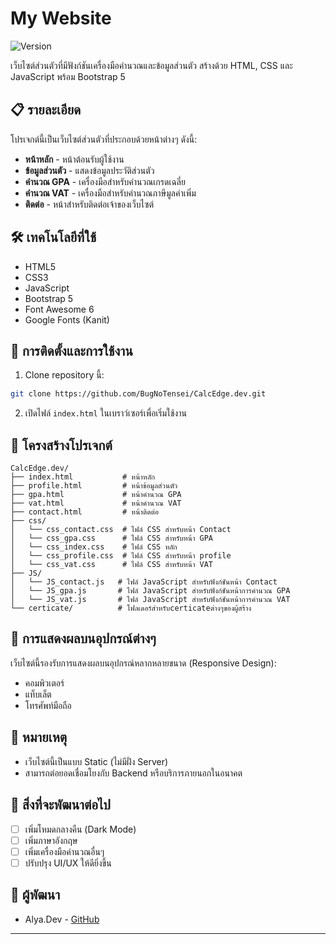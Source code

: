 # My Website

![Version](https://img.shields.io/badge/version-1.0.0-green.svg)

เว็บไซต์ส่วนตัวที่มีฟังก์ชันเครื่องมือคำนวณและข้อมูลส่วนตัว สร้างด้วย HTML, CSS และ JavaScript พร้อม Bootstrap 5

## 📋 รายละเอียด

โปรเจกต์นี้เป็นเว็บไซต์ส่วนตัวที่ประกอบด้วยหน้าต่างๆ ดังนี้:

- **หน้าหลัก** - หน้าต้อนรับผู้ใช้งาน
- **ข้อมูลส่วนตัว** - แสดงข้อมูลประวัติส่วนตัว
- **คำนวณ GPA** - เครื่องมือสำหรับคำนวณเกรดเฉลี่ย
- **คำนวณ VAT** - เครื่องมือสำหรับคำนวณภาษีมูลค่าเพิ่ม
- **ติดต่อ** - หน้าสำหรับติดต่อเจ้าของเว็บไซต์

## 🛠️ เทคโนโลยีที่ใช้

- HTML5
- CSS3
- JavaScript
- Bootstrap 5
- Font Awesome 6
- Google Fonts (Kanit)

## 🚀 การติดตั้งและการใช้งาน

1. Clone repository นี้:
```bash
git clone https://github.com/BugNoTensei/CalcEdge.dev.git
```

2. เปิดไฟล์ `index.html` ในเบราว์เซอร์เพื่อเริ่มใช้งาน

## 📁 โครงสร้างโปรเจกต์

```
CalcEdge.dev/
├── index.html           # หน้าหลัก
├── profile.html         # หน้าข้อมูลส่วนตัว
├── gpa.html             # หน้าคำนวณ GPA
├── vat.html             # หน้าคำนวณ VAT
├── contact.html         # หน้าติดต่อ
├── css/
│   └── css_contact.css  # ไฟล์ CSS สำหรับหน้า Contact
│   └── css_gpa.css      # ไฟล์ CSS สำหรับหน้า GPA
│   └── css_index.css    # ไฟล์ CSS หลัก
│   └── css_profile.css  # ไฟล์ CSS สำหรับหน้า profile
│   └── css_vat.css      # ไฟล์ CSS สำหรับหน้า VAT
├── JS/
│   └── JS_contact.js   # ไฟล์ JavaScript สำหรับฟังก์ชันหน้า Contact
│   └── JS_gpa.js       # ไฟล์ JavaScript สำหรับฟังก์ชันหน้าการคำนวณ GPA
│   └── JS_vat.js       # ไฟล์ JavaScript สำหรับฟังก์ชันหน้าการคำนวณ VAT
└── certicate/          # โฟลเดอร์สำหรับcerticateต่างๆของผู้สร้าง
```

## 📱 การแสดงผลบนอุปกรณ์ต่างๆ

เว็บไซต์นี้รองรับการแสดงผลบนอุปกรณ์หลากหลายขนาด (Responsive Design):
- คอมพิวเตอร์
- แท็บเล็ต
- โทรศัพท์มือถือ

## 📌 หมายเหตุ

- เว็บไซต์นี้เป็นแบบ Static (ไม่มีฝั่ง Server)  
- สามารถต่อยอดเชื่อมโยงกับ Backend หรือบริการภายนอกในอนาคต 

## 📝 สิ่งที่จะพัฒนาต่อไป

- [ ] เพิ่มโหมดกลางคืน (Dark Mode)
- [ ] เพิ่มภาษาอังกฤษ
- [ ] เพิ่มเครื่องมือคำนวณอื่นๆ
- [ ] ปรับปรุง UI/UX ให้ดียิ่งขึ้น

## 👤 ผู้พัฒนา

- Alya.Dev - [GitHub](https://github.com/BugNoTensei) 
---
